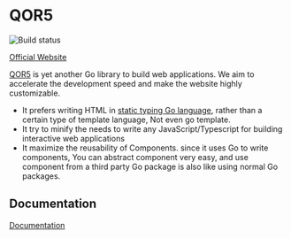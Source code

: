 # QOR5

![Build status](https://github.com/qor5/admin/actions/workflows/go.yml/badge.svg) 

[Official Website](https://qor5.com)

[QOR5](https://qor5.com) is yet another Go library to build web applications. We aim to accelerate the development speed and make the website highly customizable.

- It prefers writing HTML in [static typing Go language](/advanced-functions/the-go-html-builder.html), rather than a certain type of template language, Not even go template.
- It try to minify the needs to write any JavaScript/Typescript for building interactive web applications
- It maximize the reusability of Components. since it uses Go to write components, You can abstract component very easy, and use component from a third party Go package is also like using normal Go packages.

## Documentation
[Documentation](https://docs.qor5.com/)
